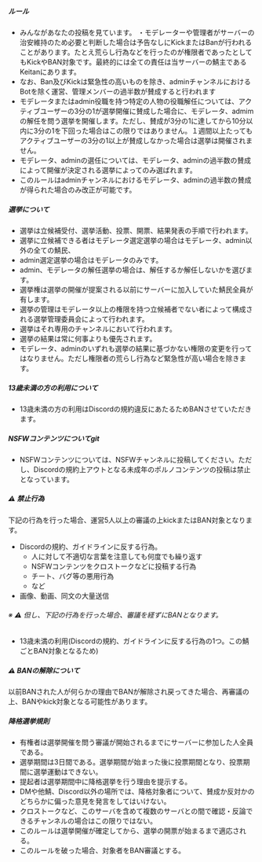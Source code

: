 ##### ルール
- みんながあなたの投稿を見ています。
・モデレーターや管理者がサーバーの治安維持のため必要と判断した場合は予告なしにKickまたはBanが行われることがあります。たとえ荒らし行為などを行ったのが権限者であったとしてもKickやBAN対象です。最終的には全ての責任は当サーバーの鯖主であるKeitanにあります。
- なお、Ban及びKickは緊急性の高いものを除き、adminチャンネルにおけるBotを除く運営、管理メンバーの過半数が賛成すると行われます
- モデレータまたはadmin役職を持つ特定の人物の役職解任については、アクティブユーザーの3分の1が選挙開催に賛成した場合に、モデレータ、admimの解任を問う選挙を開催します。ただし、賛成が3分の1に達してから10分以内に3分の1を下回った場合はこの限りではありません。１週間以上たってもアクティブユーザーの3分の1以上が賛成しなかった場合は選挙は開催されません。
- モデレータ、adminの選任については、モデレータ、adminの過半数の賛成によって開催が決定される選挙によってのみ選ばれます。
- このルールはadminチャンネルにおけるモデレータ、adminの過半数の賛成が得られた場合のみ改正が可能です。

##### 選挙について
- 選挙は立候補受付、選挙活動、投票、開票、結果発表の手順で行われます。
- 選挙に立候補できる者はモデレータ選定選挙の場合はモデレータ、admin以外の全ての鯖民、
- admin選定選挙の場合はモデレータのみです。
- admin、モデレータの解任選挙の場合は、解任するか解任しないかを選びます。
- 選挙権は選挙の開催が提案される以前にサーバーに加入していた鯖民全員が有します。
- 選挙の管理はモデレータ以上の権限を持つ立候補者でない者によって構成される選挙管理委員会によって行われます。
- 選挙はそれ専用のチャンネルにおいて行われます。
- 選挙の結果は常に何事よりも優先されます。
- モデレータ、adminのいずれも選挙の結果に基づかない権限の変更を行ってはなりません。ただし権限者の荒らし行為など緊急性が高い場合を除きます。

##### 13歳未満の方の利用について
- 13歳未満の方の利用はDiscordの規約違反にあたるためBANさせていただきます。

##### NSFWコンテンツについてgit 
- NSFWコンテンツについては、NSFWチャンネルに投稿してください。ただし、Discordの規約上アウトとなる未成年のポルノコンテンツの投稿は禁止となっています。

##### ⚠️ 禁止行為
下記の行為を行った場合、運営5人以上の審議の上kickまたはBAN対象となります。

- Discordの規約、ガイドラインに反する行為。
	- 人に対して不適切な言葉を注意しても何度でも繰り返す
	- NSFWコンテンツをクロストークなどに投稿する行為
	- チート、バグ等の悪用行為
	- など
- 画像、動画、同文の大量送信


###### ※ ⚠️ 但し、下記の行為を行った場合、審議を経ずにBANとなります。
- 13歳未満の利用(Discordの規約、ガイドラインに反する行為の1つ。この鯖ごとBAN対象となるため)

##### ⚠️ BANの解除について
以前BANされた人が何らかの理由でBANが解除され戻ってきた場合、再審議の上、BANやkick対象となる可能性があります。

##### 降格選挙規則
- 有権者は選挙開催を問う審議が開始されるまでにサーバーに参加した人全員である。
- 選挙期間は3日間である。選挙期間が始まった後に投票期間となり、投票期間に選挙運動はできない。
- 提起者は選挙期間中に降格選挙を行う理由を提示する。
- DMや他鯖、Discord以外の場所では、降格対象者について、賛成か反対かのどちらかに偏った意見を発言をしてはいけない。
- クロストークなど、このサーバを含めて複数のサーバとの間で確認・反論できるチャンネルの場合はこの限りではない。
- このルールは選挙開催が確定してから、選挙の開票が始まるまで適応される。
- このルールを破った場合、対象者をBAN審議とする。